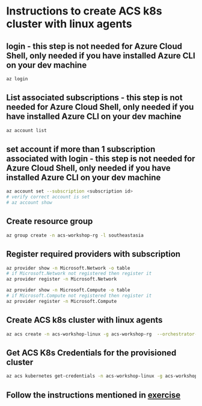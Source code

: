 # Instructions to create ACS k8s cluster with linux agents

## login - this step is not needed for Azure Cloud Shell, only needed if you have installed Azure CLI on your dev machine
```sh
az login
```

## List associated subscriptions - this step is not needed for Azure Cloud Shell, only needed if you have installed Azure CLI on your dev machine
```sh
az account list
```

## set account if more than 1 subscription associated with login - this step is not needed for Azure Cloud Shell, only needed if you have installed Azure CLI on your dev machine
```sh
az account set --subscription <subscription id>
# verify correct account is set 
# az account show
```

## Create resource group
```sh
az group create -n acs-workshop-rg -l southeastasia
```

## Register required providers with subscription
```sh
az provider show -n Microsoft.Network -o table
# if Microsoft.Network not registered then register it
az provider register -n Microsoft.Network

az provider show -n Microsoft.Compute -o table
# if Microsoft.Compute not registered then register it 
az provider register -n Microsoft.Compute
```

## Create ACS k8s cluster with linux agents
```sh
az acs create -n acs-workshop-linux -g acs-workshop-rg  --orchestrator-type=kubernetes --generate-ssh-keys
```

<!-- ## If you do not have kubectl installed execute the following command - kubectl is already available with Azure Cloud Shell as a result this step is not needed for Azure Cloud Shell, only needed if you have installed Azure CLI on your dev machine and you do not have kubectl installed
```sh
az acs kubernetes install-cli
``` -->

## Get ACS K8s Credentials for the provisioned cluster
```sh
az acs kubernetes get-credentials -n acs-workshop-linux -g acs-workshop-rg
```

## Follow the instructions mentioned in  [exercise](./k8s-exercise.md)